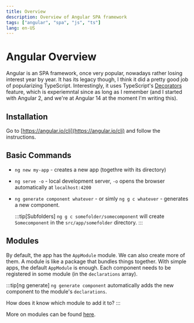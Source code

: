 ```yaml
---
title: Overview
description: Overview of Angular SPA framework
tags: ["angular", "spa", "js", "ts"]
lang: en-US
---
```


# Angular Overview

Angular is an SPA framework, once very popular, nowadays rather losing interest
year by year. It has its legacy though, I think it did a pretty good job of
popularizing TypeScript. Interestingly, it uses TypeScript's
[Decorators](https://www.typescriptlang.org/docs/handbook/decorators.html)
feature, which is experiemntal since as long as I remember (and I started with
Angular 2, and we're at Angular 14 at the moment I'm writing this).

## Installation

Go to [https://angular.io/cli](https://angular.io/cli) and follow the
instructions.

## Basic Commands

-   `ng new my-app` - creates a new app (togethre with its directory)
-   `ng serve -o` - local development server, `-o` opens the browser automatically
    at `localhost:4200`
-   `ng generate component whatever` - or simly `ng g c whatever` - generates a
    new component.

    :::tip[Subfolders]
    `ng g c somefolder/somecomponent` will create `Somecomponent` in the
    `src/app/somefolder` directory.
    :::

## Modules

By default, the app has the `AppModule` module. We can also create more of them.
A module is like a package that bundles things together. With simple apps, the
default `AppModule` is enough. Each component needs to be registered in some
module (in the `declarations` array).

:::tip[ng generate]
`ng generate component` automatically adds the new component to the module's
`declarations`.

How does it know which module to add it to?
:::

More on modules can be found [here](./modules.md).
